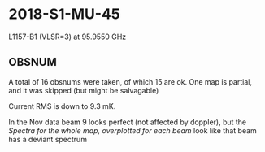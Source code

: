 # 2018-S1-MU-45

L1157-B1  (VLSR=3) at 95.9550 GHz

## OBSNUM

A total of 16 obsnums were taken, of which 15 are ok. One map is partial, and it was skipped
(but might be salvagable)

Current RMS is down to 9.3 mK.

In the Nov data beam 9 looks perfect (not affected by doppler), but the
*Spectra for the whole map, overplotted for each beam* look like that
beam has a deviant spectrum

